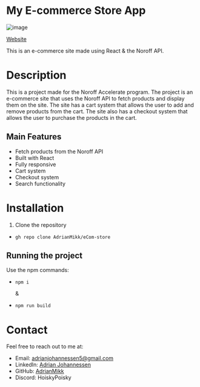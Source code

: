 # My E-commerce Store App

![image](https://github.com/AdrianMikk/JS-frameworksCA/assets/113434165/06996f9c-c7ba-43dd-a69a-ddc1677ece14)

[Website](https://adrian-react-ecom.netlify.app/)


This is an e-commerce site made using React & the Noroff API.

# Description

This is a project made for the Noroff Accelerate program. The project is an e-commerce site that uses the Noroff API to fetch products and display them on the site. The site has a cart system that allows the user to add and remove products from the cart. The site also has a checkout system that allows the user to purchase the products in the cart.

## Main Features

- Fetch products from the Noroff API
- Built with React
- Fully responsive
- Cart system
- Checkout system
- Search functionality

# Installation

1. Clone the repository

*     gh repo clone AdrianMikk/eCom-store

## Running the project

Use the npm commands:

*     npm i
  &
*     npm run build

# Contact

Feel free to reach out to me at:

- Email: adrianjohannessen5@gmail.com
- LinkedIn: [Adrian Johannessen](https://www.linkedin.com/in/adrian-johannessen-5b5b3b1b3/)
- GitHub: [AdrianMikk](https://github.com/AdrianMikk)
- Discord: HoiskyPoisky
